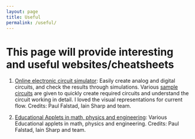 ```yaml
---
layout: page
title: Useful
permalink: /useful/
---
```


# This page will provide interesting and useful websites/cheatsheets


1. [Online electronic circuit simulator][elec_link]: Easily create analog and digital circuits, and check the results through simulations. Various [sample circuits](https://www.falstad.com/circuit/e-index.html) are given to quickly create required circuits and understand the circuit working in detail. I loved the visual representations for current flow. 
Credits: Paul Falstad, Iain Sharp and team.

2. [Educational Applets in math, physics and engineering][edu_app_link]: Various Educational applets in math, physics and engineering.
Credits: Paul Falstad, Iain Sharp and team.

[elec_link]: https://www.falstad.com/circuit/
[edu_app_link]: https://www.falstad.com/mathphysics.html
